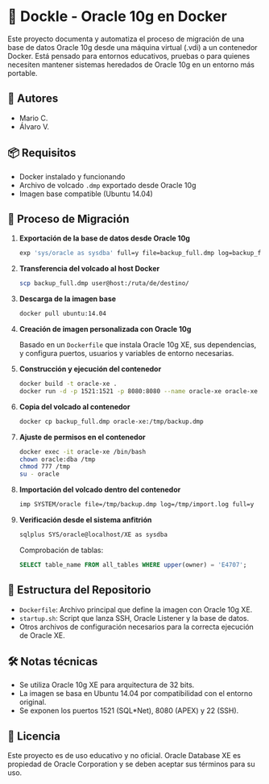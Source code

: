 # 🐳 Dockle - Oracle 10g en Docker

Este proyecto documenta y automatiza el proceso de migración de una base de datos Oracle 10g desde una máquina virtual (.vdi) a un contenedor Docker. Está pensado para entornos educativos, pruebas o para quienes necesiten mantener sistemas heredados de Oracle 10g en un entorno más portable.

## 📌 Autores

- Mario C.
- Álvaro V.

## 📦 Requisitos

- Docker instalado y funcionando
- Archivo de volcado `.dmp` exportado desde Oracle 10g
- Imagen base compatible (Ubuntu 14.04)

## 🔧 Proceso de Migración

1. **Exportación de la base de datos desde Oracle 10g**

   ```bash
   exp 'sys/oracle as sysdba' full=y file=backup_full.dmp log=backup_full.log
   ```

2. **Transferencia del volcado al host Docker**

   ```bash
   scp backup_full.dmp user@host:/ruta/de/destino/
   ```

3. **Descarga de la imagen base**

   ```bash
   docker pull ubuntu:14.04
   ```

4. **Creación de imagen personalizada con Oracle 10g**

   Basado en un `Dockerfile` que instala Oracle 10g XE, sus dependencias, y configura puertos, usuarios y variables de entorno necesarias.

5. **Construcción y ejecución del contenedor**

   ```bash
   docker build -t oracle-xe .
   docker run -d -p 1521:1521 -p 8080:8080 --name oracle-xe oracle-xe
   ```

6. **Copia del volcado al contenedor**

   ```bash
   docker cp backup_full.dmp oracle-xe:/tmp/backup.dmp
   ```

7. **Ajuste de permisos en el contenedor**

   ```bash
   docker exec -it oracle-xe /bin/bash
   chown oracle:dba /tmp
   chmod 777 /tmp
   su - oracle
   ```

8. **Importación del volcado dentro del contenedor**

   ```bash
   imp SYSTEM/oracle file=/tmp/backup.dmp log=/tmp/import.log full=y
   ```

9. **Verificación desde el sistema anfitrión**

   ```bash
   sqlplus SYS/oracle@localhost/XE as sysdba
   ```

   Comprobación de tablas:

   ```sql
   SELECT table_name FROM all_tables WHERE upper(owner) = 'E4707';
   ```

## 📁 Estructura del Repositorio

- `Dockerfile`: Archivo principal que define la imagen con Oracle 10g XE.
- `startup.sh`: Script que lanza SSH, Oracle Listener y la base de datos.
- Otros archivos de configuración necesarios para la correcta ejecución de Oracle XE.

## 🛠 Notas técnicas

- Se utiliza Oracle 10g XE para arquitectura de 32 bits.
- La imagen se basa en Ubuntu 14.04 por compatibilidad con el entorno original.
- Se exponen los puertos 1521 (SQL*Net), 8080 (APEX) y 22 (SSH).

## 📜 Licencia

Este proyecto es de uso educativo y no oficial. Oracle Database XE es propiedad de Oracle Corporation y se deben aceptar sus términos para su uso.
